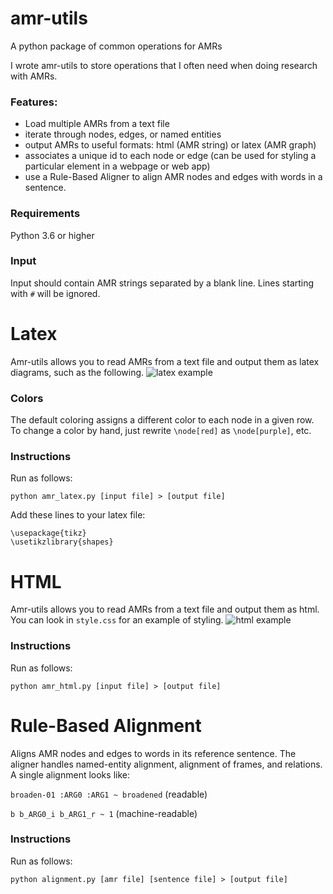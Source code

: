 # amr-utils
A python package of common operations for AMRs


I wrote amr-utils to store operations that I often need when doing research with AMRs. 
### Features:
- Load multiple AMRs from a text file
- iterate through nodes, edges, or named entities
- output AMRs to useful formats: html (AMR string) or latex (AMR graph)
- associates a unique id to each node or edge (can be used for styling a particular element in a webpage or web app)
- use a Rule-Based Aligner to align AMR nodes and edges with words in a sentence.

### Requirements
Python 3.6 or higher

### Input
Input should contain AMR strings separated by a blank line. Lines starting with `#` will be ignored.

# Latex
Amr-utils allows you to read AMRs from a text file and output them as latex diagrams, such as the following.
![latex example](https://github.com/ablodge/amr-utils/blob/master/latex_ex.PNG)

### Colors
The default coloring assigns a different color to each node in a given row. To change a color by hand, just rewrite `\node[red]` as `\node[purple]`, etc.

### Instructions
Run as follows:

`python amr_latex.py [input file] > [output file]`

Add these lines to your latex file:

```
\usepackage{tikz}
\usetikzlibrary{shapes}
```


# HTML
Amr-utils allows you to read AMRs from a text file and output them as html. You can look in `style.css` for an example of styling. 
![html example](https://github.com/ablodge/amr-utils/blob/master/html_ex.png)
### Instructions
Run as follows:

`python amr_html.py [input file] > [output file]`

# Rule-Based Alignment
Aligns AMR nodes and edges to words in its reference sentence. The aligner handles named-entity alignment, alignment of frames, and relations. A single alignment looks like:

`broaden-01 :ARG0 :ARG1 ~ broadened` (readable)

`b b_ARG0_i b_ARG1_r ~ 1` (machine-readable)

### Instructions
Run as follows:

`python alignment.py [amr file] [sentence file] > [output file]`
